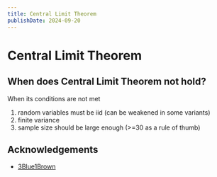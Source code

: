 ```yaml
---
title: Central Limit Theorem
publishDate: 2024-09-20
---
```


# Central Limit Theorem

## When does Central Limit Theorem not hold?

When its conditions are not met

1. random variables must be iid (can be weakened in some variants)
2. finite variance
3. sample size should be large enough (>=30 as a rule of thumb)

## Acknowledgements

- [3Blue1Brown](https://www.youtube.com/watch?v=zeJD6dqJ5lo)
